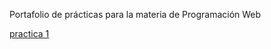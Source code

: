 Portafolio de prácticas para la materia de Programación Web



<a href="ejercicio 1.html">practica 1</a>
